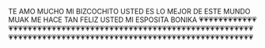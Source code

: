 TE AMO MUCHO MI BIZCOCHITO USTED ES LO MEJOR DE ESTE MUNDO MUAK ME HACE TAN FELIZ USTED MI ESPOSITA BONIKA 💗💗💗💗💗💗💗💗💗💗💗💗💗💗💗💗💗💗💗💗💗💗💗💗💗💗💗💗💗💗💗💗💗💗💗💗💗💗💗💗💗💗💗💗💗💗💗💗💗💗💗💗💗💗💗💗💗💗💗💗💗💗💗💗💗💗💗💗💗💗💗💗💗💗💗💗💗💗💗💗💗💗💗💗💗💗💗💗💗💗💗💗💗💗💗💗💗💗💗💗💗💗💗💗💗💗💗💗💗💗💗💗💗💗
